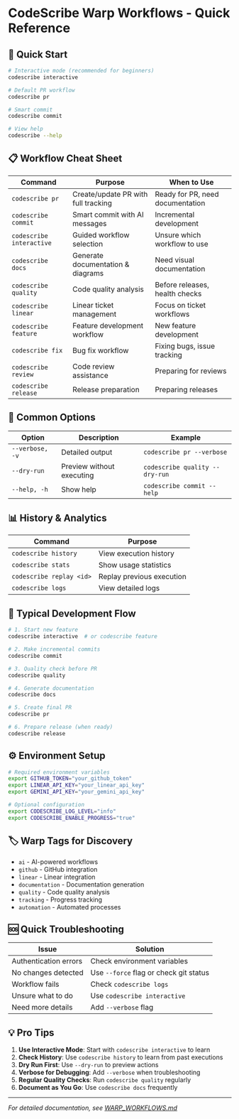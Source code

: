 # CodeScribe Warp Workflows - Quick Reference

## 🚀 Quick Start

```bash
# Interactive mode (recommended for beginners)
codescribe interactive

# Default PR workflow
codescribe pr

# Smart commit
codescribe commit

# View help
codescribe --help
```

## 📋 Workflow Cheat Sheet

| Command | Purpose | When to Use |
|---------|---------|-------------|
| `codescribe pr` | Create/update PR with full tracking | Ready for PR, need documentation |
| `codescribe commit` | Smart commit with AI messages | Incremental development |
| `codescribe interactive` | Guided workflow selection | Unsure which workflow to use |
| `codescribe docs` | Generate documentation & diagrams | Need visual documentation |
| `codescribe quality` | Code quality analysis | Before releases, health checks |
| `codescribe linear` | Linear ticket management | Focus on ticket workflows |
| `codescribe feature` | Feature development workflow | New feature development |
| `codescribe fix` | Bug fix workflow | Fixing bugs, issue tracking |
| `codescribe review` | Code review assistance | Preparing for reviews |
| `codescribe release` | Release preparation | Preparing releases |

## 🔧 Common Options

| Option | Description | Example |
|--------|-------------|---------|
| `--verbose, -v` | Detailed output | `codescribe pr --verbose` |
| `--dry-run` | Preview without executing | `codescribe quality --dry-run` |
| `--help, -h` | Show help | `codescribe commit --help` |

## 📊 History & Analytics

| Command | Purpose |
|---------|---------|
| `codescribe history` | View execution history |
| `codescribe stats` | Show usage statistics |
| `codescribe replay <id>` | Replay previous execution |
| `codescribe logs` | View detailed logs |

## 🔄 Typical Development Flow

```bash
# 1. Start new feature
codescribe interactive  # or codescribe feature

# 2. Make incremental commits
codescribe commit

# 3. Quality check before PR
codescribe quality

# 4. Generate documentation
codescribe docs

# 5. Create final PR
codescribe pr

# 6. Prepare release (when ready)
codescribe release
```

## ⚙️ Environment Setup

```bash
# Required environment variables
export GITHUB_TOKEN="your_github_token"
export LINEAR_API_KEY="your_linear_api_key"
export GEMINI_API_KEY="your_gemini_api_key"

# Optional configuration
export CODESCRIBE_LOG_LEVEL="info"
export CODESCRIBE_ENABLE_PROGRESS="true"
```

## 🏷️ Warp Tags for Discovery

- `ai` - AI-powered workflows
- `github` - GitHub integration
- `linear` - Linear integration
- `documentation` - Documentation generation
- `quality` - Code quality analysis
- `tracking` - Progress tracking
- `automation` - Automated processes

## 🆘 Quick Troubleshooting

| Issue | Solution |
|-------|----------|
| Authentication errors | Check environment variables |
| No changes detected | Use `--force` flag or check git status |
| Workflow fails | Check `codescribe logs` |
| Unsure what to do | Use `codescribe interactive` |
| Need more details | Add `--verbose` flag |

## 💡 Pro Tips

1. **Use Interactive Mode**: Start with `codescribe interactive` to learn
2. **Check History**: Use `codescribe history` to learn from past executions
3. **Dry Run First**: Use `--dry-run` to preview actions
4. **Verbose for Debugging**: Add `--verbose` when troubleshooting
5. **Regular Quality Checks**: Run `codescribe quality` regularly
6. **Document as You Go**: Use `codescribe docs` frequently

---

*For detailed documentation, see [WARP_WORKFLOWS.md](./WARP_WORKFLOWS.md)*